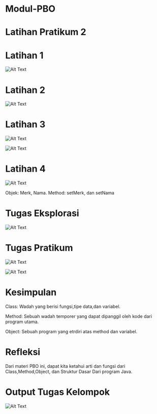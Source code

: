 # Modul-PBO

# Latihan Pratikum 2

# Latihan 1

![Alt Text](https://github.com/NextDvn/Modul-PBO/blob/master/Capture.PNG)

# Latihan 2

![Alt Text](https://github.com/NextDvn/Modul-PBO/blob/master/Capture1.PNG)

# Latihan 3

![Alt Text](https://github.com/NextDvn/Modul-PBO/blob/master/Capture2.PNG)

![Alt Text](https://github.com/NextDvn/Modul-PBO/blob/master/Capture3.PNG)

# Latihan 4

![Alt Text](https://github.com/NextDvn/Modul-PBO/blob/master/Capture4.PNG)

Objek: Merk, Nama. Method: setMerk, dan setNama

# Tugas Eksplorasi

![Alt Text](https://github.com/NextDvn/Modul-PBO/blob/master/Capture5.PNG)

# Tugas Pratikum

![Alt Text](https://github.com/NextDvn/Modul-PBO/blob/master/Capture6.PNG)

![Alt Text](https://github.com/NextDvn/Modul-PBO/blob/master/Capture7.PNG)

# Kesimpulan

Class: Wadah yang berisi fungsi,tipe data,dan variabel.

Method: Sebuah wadah temporer yang dapat dipanggil oleh kode dari program utama.

Object: Sebuah program yang etrdiri atas method dan variabel.

# Refleksi

Dari materi PBO ini, dapat kita ketahui arti dan fungsi dari Class,Method,Object, dan Struktur Dasar Dari program Java.

# Output Tugas Kelompok

![Alt Text](https://github.com/NextDvn/Modul-PBO/blob/master/Capture8.PNG)
